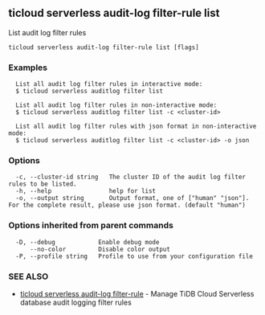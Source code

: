 ## ticloud serverless audit-log filter-rule list

List audit log filter rules

```
ticloud serverless audit-log filter-rule list [flags]
```

### Examples

```
  List all audit log filter rules in interactive mode:
  $ ticloud serverless auditlog filter list

  List all audit log filter rules in non-interactive mode:
  $ ticloud serverless auditlog filter list -c <cluster-id>

  List all audit log filter rules with json format in non-interactive mode:
  $ ticloud serverless auditlog filter list -c <cluster-id> -o json
```

### Options

```
  -c, --cluster-id string   The cluster ID of the audit log filter rules to be listed.
  -h, --help                help for list
  -o, --output string       Output format, one of ["human" "json"]. For the complete result, please use json format. (default "human")
```

### Options inherited from parent commands

```
  -D, --debug            Enable debug mode
      --no-color         Disable color output
  -P, --profile string   Profile to use from your configuration file
```

### SEE ALSO

* [ticloud serverless audit-log filter-rule](ticloud_serverless_audit-log_filter-rule.md)	 - Manage TiDB Cloud Serverless database audit logging filter rules

